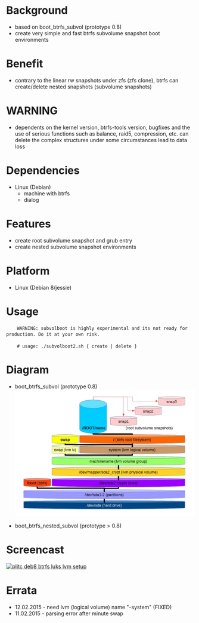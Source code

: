 
Background
==========
* based on boot_btrfs_subvol (prototype 0.8)
* create very simple and fast btrfs subvolume snapshot boot environments

Benefit
=======
* contrary to the linear rw snapshots under zfs (zfs clone), btrfs can create/delete nested snapshots (subvolume snapshots)

WARNING
=======
* dependents on the kernel version, btrfs-tools version, bugfixes and the use of serious functions such as balance, raid5, compression, etc. can delete the complex structures under some circumstances lead to data loss

Dependencies
============
* Linux (Debian)
   * machine with btrfs
   * dialog

Features
========
* create root subvolume snapshot and grub entry
* create nested subvolume snapshot environments

Platform
========
* Linux (Debian 8/jessie)

Usage
=====
```
    WARNING: subvolboot is highly experimental and its not ready for production. Do it at your own risk.

    # usage: ./subvolboot2.sh { create | delete }
```

Diagram
=======
* boot_btrfs_subvol (prototype 0.8)
![plitc_debian8_luks_lvm_boot_btrfs_subvol](/content/plitc_debian8_luks_lvm_boot_btrfs_subvol.jpg)

* boot_btrfs_nested_subvol (prototype > 0.8)

Screencast
==========
[![plitc deb8 btrfs luks lvm setup](https://img.youtube.com/vi/uRvd0H_m7pY/0.jpg)](https://www.youtube.com/watch?v=uRvd0H_m7pY)

Errata
======
* 12.02.2015 - need lvm (logical volume) name "-system" (FIXED)
* 11.02.2015 - parsing error after minute swap


